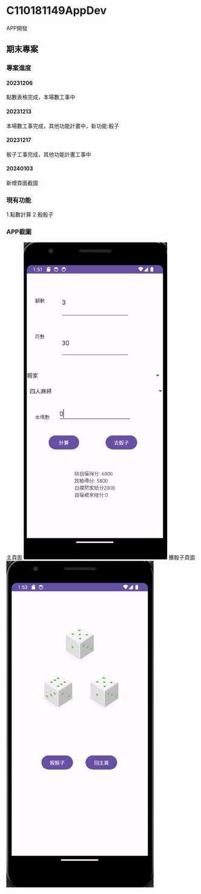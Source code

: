 # C110181149AppDev
APP開發
## 期末專案
### 專案進度
#### 20231206
點數表格完成，本場數工事中
#### 20231213
本場數工事完成，其他功能計畫中，新功能:骰子
#### 20231217
骰子工事完成，其他功能計畫工事中
#### 20240103
新增頁面截圖
### 現有功能
1.點數計算
2.骰骰子
### APP截圖
主頁面
![主頁面](%20screenshot/Main.png)
擲骰子頁面
![擲骰子](%20screenshot/Dice.png)